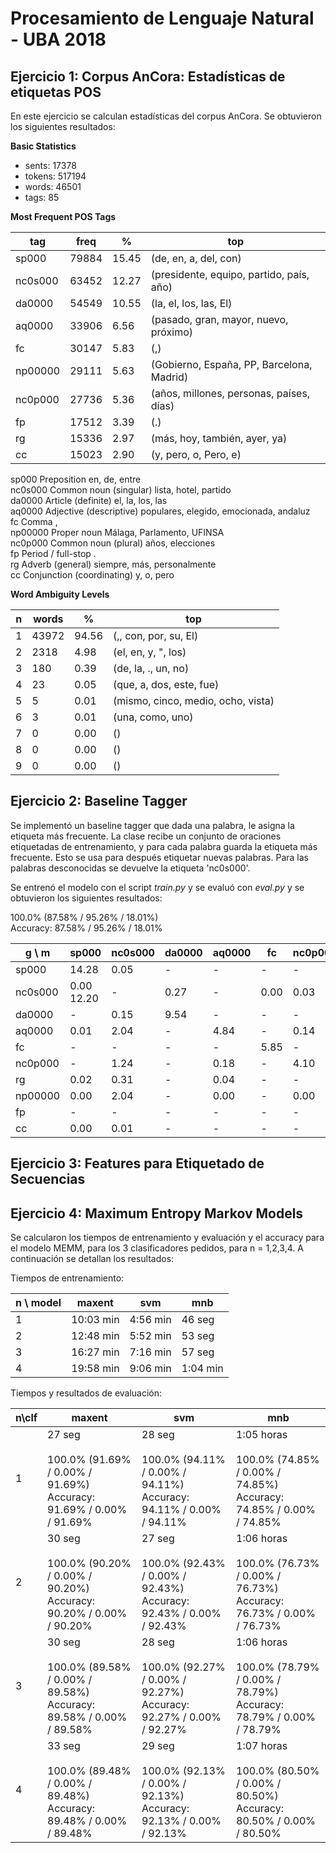 Procesamiento de Lenguaje Natural - UBA 2018
============================================

Ejercicio 1: Corpus AnCora: Estadísticas de etiquetas POS
---------------------------------------------------------
En este ejercicio se calculan estadísticas del corpus AnCora. Se obtuvieron los siguientes resultados:

**Basic Statistics**
- sents: 17378
- tokens: 517194
- words: 46501
- tags: 85 

**Most Frequent POS Tags**

|tag	 |freq	|%     |top|
|---|---|---|---|
|sp000	 |79884	|15.45 |(de, en, a, del, con)|
|nc0s000 |63452	|12.27 |(presidente, equipo, partido, país, año)|
|da0000	 |54549	|10.55 |(la, el, los, las, El)|
|aq0000	 |33906	|6.56  |(pasado, gran, mayor, nuevo, próximo)|
|fc	 |30147	|5.83  |(,)|
|np00000 |29111	|5.63  |(Gobierno, España, PP, Barcelona, Madrid)||
|nc0p000 |27736	|5.36  |(años, millones, personas, países, días)
|fp	 |17512	|3.39  |(.)|
|rg	 |15336	|2.97  |(más, hoy, también, ayer, ya)|
|cc	 |15023	|2.90  |(y, pero, o, Pero, e)|

sp000	Preposition	en, de, entre<br>
nc0s000	Common noun (singular)	lista, hotel, partido<br>
da0000	Article (definite)	el, la, los, las<br>
aq0000	Adjective (descriptive)	populares, elegido, emocionada, andaluz<br>
fc      Comma	,<br>
np00000	Proper noun	Málaga, Parlamento, UFINSA<br>
nc0p000	Common noun (plural)	años, elecciones<br>
fp	Period / full-stop	.<br>
rg	Adverb (general)	siempre, más, personalmente<br>
cc	Conjunction (coordinating)	y, o, pero<br>

**Word Ambiguity Levels**

|n	|words	|%	|top|
|---|---|---|---|
|1	|43972	|94.56	|(,, con, por, su, El)|
|2	|2318	|4.98	|(el, en, y, ", los)|
|3	|180	|0.39	|(de, la, ., un, no)|
|4	|23	|0.05	|(que, a, dos, este, fue)|
|5	|5	|0.01	|(mismo, cinco, medio, ocho, vista)|
|6	|3	|0.01	|(una, como, uno)|
|7	|0	|0.00	|()|
|8	|0	|0.00	|()|
|9	|0	|0.00	|()|


Ejercicio 2: Baseline Tagger
----------------------------
Se implementó un baseline tagger que dada una palabra, le asigna la etiqueta más frecuente. La clase recibe un conjunto de oraciones etiquetadas de entrenamiento, y para cada palabra guarda la etiqueta más frecuente. Esto se usa para después etiquetar nuevas palabras. Para las palabras desconocidas se devuelve la etiqueta 'nc0s000'.

Se entrenó el modelo con el script *train.py* y se evaluó con *eval.py* y se obtuvieron los siguientes resultados:

100.0% (87.58% / 95.26% / 18.01%)<br>
Accuracy: 87.58% / 95.26% / 18.01%

|g \ m	|sp000	|nc0s000|da0000	|aq0000	|fc	|nc0p000|rg	|np00000|fp	|cc	|
|---	|---	|---	|---	|---	|---	|---	|---	|---	|---	|---	|
|sp000	|14.28	|0.05	|-	|-	|-	|-	|0.01	|-	|-	|-	|	
|nc0s000|0.00	12.20	|-	|0.27	|-	|0.00	|0.03	|0.00	|-	|0.00	|	
|da0000	|-	|0.15	|9.54	|-	|-	|-	|-	|-	|-	|-	|
|aq0000	|0.01	|2.04	|-	|4.84	|-	|0.14	|0.00	|-	|-	|-	|
|fc	|-	|-	|-	|-	|5.85	|-	|-	|-	|-	|-	|
|nc0p000|-	|1.24	|-	|0.18	|-	|4.10	|-	|-	|-	|-	|
|rg	|0.02	|0.31	|-	|0.04	|-	|-	|3.27	|-	|-	|0.02	|
|np00000|0.00	|2.04	|-	|0.00	|-	|0.00	|-	|1.52	|-	|0.00	|
|fp	|-	|-	|-	|-	|-	|-	|-	|-	|3.55	|-	|
|cc	|0.00	|0.01	|-	|-	|-	|-	|0.05	|0.00	|-	|3.34	|


Ejercicio 3: Features para Etiquetado de Secuencias
---------------------------------------------------

Ejercicio 4: Maximum Entropy Markov Models
------------------------------------------

Se calcularon los tiempos de entrenamiento y evaluación y el accuracy para el modelo MEMM, para los 3 clasificadores pedidos, para n = 1,2,3,4. A continuación se detallan los resultados:

Tiempos de entrenamiento:

|n \ model	|maxent	|svm|mnb	|
|---	|---	|---	|---	|
|1	|10:03 min	|4:56 min	|46 seg	|
|2|12:48 min	|5:52 min	|53 seg	|
|3	|16:27 min	|7:16 min	|57 seg	|
|4	|19:58 min	|9:06 min	|1:04 min	|


Tiempos y resultados de evaluación:

|n\clf	|maxent	|svm|mnb	|
|---	|---	|---	|---	|
|1	|27 seg <br><br>100.0% (91.69% / 0.00% / 91.69%)<br>Accuracy: 91.69% / 0.00% / 91.69%	|28 seg <br><br>100.0% (94.11% / 0.00% / 94.11%)<br>Accuracy: 94.11% / 0.00% / 94.11%|1:05 horas <br><br>100.0% (74.85% / 0.00% / 74.85%)<br>Accuracy: 74.85% / 0.00% / 74.85%|
|2|30 seg <br><br>100.0% (90.20% / 0.00% / 90.20%)<br>Accuracy: 90.20% / 0.00% / 90.20%	|27 seg	<br><br>100.0% (92.43% / 0.00% / 92.43%)<br>Accuracy: 92.43% / 0.00% / 92.43%|1:06 horas <br><br>100.0% (76.73% / 0.00% / 76.73%)<br>Accuracy: 76.73% / 0.00% / 76.73%|
|3	|30 seg <br><br>100.0% (89.58% / 0.00% / 89.58%)<br>Accuracy: 89.58% / 0.00% / 89.58%	|28 seg <br><br>100.0% (92.27% / 0.00% / 92.27%)<br>Accuracy: 92.27% / 0.00% / 92.27%|1:06 horas <br><br>100.0% (78.79% / 0.00% / 78.79%)<br>Accuracy: 78.79% / 0.00% / 78.79%|
|4	|33 seg <br><br>100.0% (89.48% / 0.00% / 89.48%)<br>Accuracy: 89.48% / 0.00% / 89.48%	|29 seg <br><br>100.0% (92.13% / 0.00% / 92.13%)<br>Accuracy: 92.13% / 0.00% / 92.13%	|1:07 horas<br><br>100.0% (80.50% / 0.00% / 80.50%)<br>Accuracy: 80.50% / 0.00% / 80.50%|
